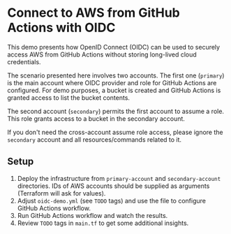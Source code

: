 # Connect to AWS from GitHub Actions with OIDC

This demo presents how OpenID Connect (OIDC) can be used to securely access AWS from GitHub Actions without storing
long-lived cloud credentials.

The scenario presented here involves two accounts. The first one (`primary`) is the main account where OIDC provider and
role for GitHub Actions are configured. For demo purposes, a bucket is created and GitHub Actions is granted access
to list the bucket contents.

The second account (`secondary`) permits the first account to assume a role. This role grants access to a bucket in the
secondary account.

If you don't need the cross-account assume role access, please ignore the `secondary` account and all resources/commands
related to it.

## Setup

1. Deploy the infrastructure from `primary-account` and `secondary-account` directories. IDs of AWS accounts should be
   supplied as arguments (Terraform will ask for values).
2. Adjust `oidc-demo.yml` (see `TODO` tags) and use the file to configure GitHub Actions workflow.
3. Run GitHub Actions workflow and watch the results.
4. Review `TODO` tags in `main.tf` to get some additional insights.



